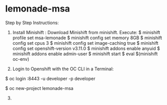 # lemonade-msa


Step by Step Instructions:


1. Install Minishift : 
Download Minishift from minishift.
Execute:
$ minishift profile set msa-lemonade
$ minishift config set memory 8GB
$ minishift config set cpus 3
$ minishift config set image-caching true
$ minishift config set openshift-version v3.11.0
$ minishift addons enable anyuid
$ minishift addons enable admin-user
$ minishift start
$ eval $(minishift oc-env)


2. Login to Openshift with the OC CLI in a Terminal:

$ oc login <Openshift IP>:8443 -u developer -p developer

$ oc new-project lemonade-msa


3. 
